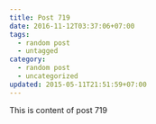 ```yaml
---
title: Post 719
date: 2016-11-12T03:37:06+07:00
tags:
  - random post
  - untagged
category:
  - random post
  - uncategorized
updated: 2015-05-11T21:51:59+07:00
---
```

This is content of post 719